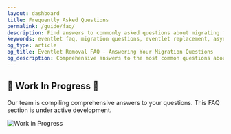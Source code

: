 ```yaml
---
layout: dashboard
title: Frequently Asked Questions
permalink: /guide/faq/
description: Find answers to commonly asked questions about migrating from Eventlet, including technical challenges, performance considerations, and practical solutions for specific use cases.
keywords: eventlet faq, migration questions, eventlet replacement, asyncio vs eventlet, threading vs eventlet, eventlet migration problems, transition challenges
og_type: article
og_title: Eventlet Removal FAQ - Answering Your Migration Questions
og_description: Comprehensive answers to the most common questions about migrating away from Eventlet to modern asynchronous alternatives.
---
```


<div class="work-in-progress">
  <h2 class="wip-header">🚧 Work In Progress 🚧</h2>
  <p>Our team is compiling comprehensive answers to your questions. This FAQ section is under active development.</p>
  <div class="wip-image">
    <img src="{{ site.baseurl }}/images/wip2.svg" alt="Work in Progress" class="wip-svg" />
  </div>
</div>


